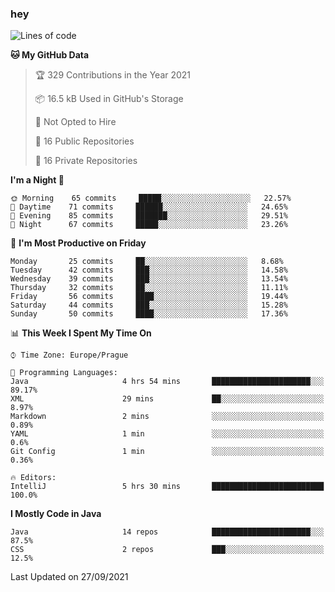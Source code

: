 ### hey

<!--START_SECTION:waka-->
![Lines of code](https://img.shields.io/badge/From%20Hello%20World%20I%27ve%20Written-108901%20lines%20of%20code-blue)

**🐱 My GitHub Data** 

> 🏆 329 Contributions in the Year 2021
 > 
> 📦 16.5 kB Used in GitHub's Storage 
 > 
> 🚫 Not Opted to Hire
 > 
> 📜 16 Public Repositories 
 > 
> 🔑 16 Private Repositories  
 > 
**I'm a Night 🦉** 

```text
🌞 Morning    65 commits     █████░░░░░░░░░░░░░░░░░░░░   22.57% 
🌆 Daytime    71 commits     ██████░░░░░░░░░░░░░░░░░░░   24.65% 
🌃 Evening    85 commits     ███████░░░░░░░░░░░░░░░░░░   29.51% 
🌙 Night      67 commits     █████░░░░░░░░░░░░░░░░░░░░   23.26%

```
📅 **I'm Most Productive on Friday** 

```text
Monday       25 commits     ██░░░░░░░░░░░░░░░░░░░░░░░   8.68% 
Tuesday      42 commits     ███░░░░░░░░░░░░░░░░░░░░░░   14.58% 
Wednesday    39 commits     ███░░░░░░░░░░░░░░░░░░░░░░   13.54% 
Thursday     32 commits     ██░░░░░░░░░░░░░░░░░░░░░░░   11.11% 
Friday       56 commits     ████░░░░░░░░░░░░░░░░░░░░░   19.44% 
Saturday     44 commits     ███░░░░░░░░░░░░░░░░░░░░░░   15.28% 
Sunday       50 commits     ████░░░░░░░░░░░░░░░░░░░░░   17.36%

```


📊 **This Week I Spent My Time On** 

```text
⌚︎ Time Zone: Europe/Prague

💬 Programming Languages: 
Java                     4 hrs 54 mins       ██████████████████████░░░   89.17% 
XML                      29 mins             ██░░░░░░░░░░░░░░░░░░░░░░░   8.97% 
Markdown                 2 mins              ░░░░░░░░░░░░░░░░░░░░░░░░░   0.89% 
YAML                     1 min               ░░░░░░░░░░░░░░░░░░░░░░░░░   0.6% 
Git Config               1 min               ░░░░░░░░░░░░░░░░░░░░░░░░░   0.36%

🔥 Editors: 
IntelliJ                 5 hrs 30 mins       █████████████████████████   100.0%

```

**I Mostly Code in Java** 

```text
Java                     14 repos            ██████████████████████░░░   87.5% 
CSS                      2 repos             ███░░░░░░░░░░░░░░░░░░░░░░   12.5%

```



 Last Updated on 27/09/2021
<!--END_SECTION:waka-->
